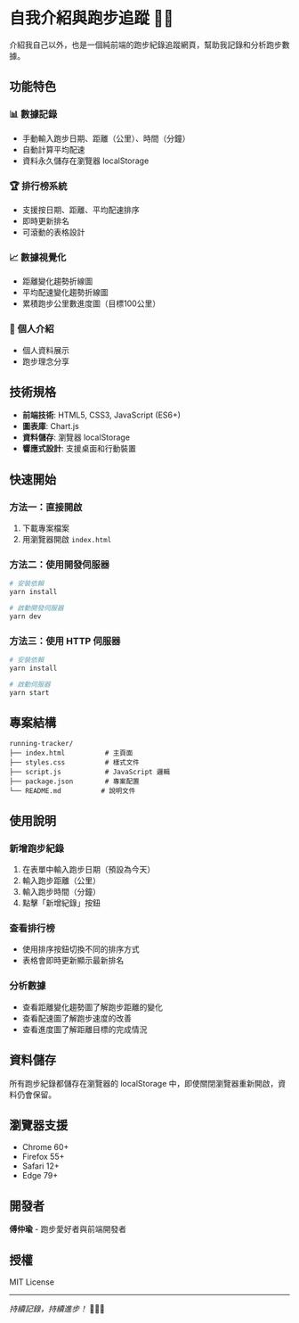 # 自我介紹與跑步追蹤 🏃‍♂️

介紹我自己以外，也是一個純前端的跑步紀錄追蹤網頁，幫助我記錄和分析跑步數據。

## 功能特色

### 📊 數據記錄
- 手動輸入跑步日期、距離（公里）、時間（分鐘）
- 自動計算平均配速
- 資料永久儲存在瀏覽器 localStorage

### 🏆 排行榜系統
- 支援按日期、距離、平均配速排序
- 即時更新排名
- 可滾動的表格設計

### 📈 數據視覺化
- 距離變化趨勢折線圖
- 平均配速變化趨勢折線圖
- 累積跑步公里數進度圖（目標100公里）

### 👤 個人介紹
- 個人資料展示
- 跑步理念分享

## 技術規格

- **前端技術**: HTML5, CSS3, JavaScript (ES6+)
- **圖表庫**: Chart.js
- **資料儲存**: 瀏覽器 localStorage
- **響應式設計**: 支援桌面和行動裝置

## 快速開始

### 方法一：直接開啟
1. 下載專案檔案
2. 用瀏覽器開啟 `index.html`

### 方法二：使用開發伺服器
```bash
# 安裝依賴
yarn install

# 啟動開發伺服器
yarn dev
```

### 方法三：使用 HTTP 伺服器
```bash
# 安裝依賴
yarn install

# 啟動伺服器
yarn start
```

## 專案結構

```
running-tracker/
├── index.html          # 主頁面
├── styles.css          # 樣式文件
├── script.js           # JavaScript 邏輯
├── package.json        # 專案配置
└── README.md          # 說明文件
```

## 使用說明

### 新增跑步紀錄
1. 在表單中輸入跑步日期（預設為今天）
2. 輸入跑步距離（公里）
3. 輸入跑步時間（分鐘）
4. 點擊「新增紀錄」按鈕

### 查看排行榜
- 使用排序按鈕切換不同的排序方式
- 表格會即時更新顯示最新排名

### 分析數據
- 查看距離變化趨勢圖了解跑步距離的變化
- 查看配速圖了解跑步速度的改善
- 查看進度圖了解距離目標的完成情況

## 資料儲存

所有跑步紀錄都儲存在瀏覽器的 localStorage 中，即使關閉瀏覽器重新開啟，資料仍會保留。

## 瀏覽器支援

- Chrome 60+
- Firefox 55+
- Safari 12+
- Edge 79+

## 開發者

**傅仲瑜** - 跑步愛好者與前端開發者

## 授權

MIT License

---

*持續記錄，持續進步！* 🏃‍♂️💪


